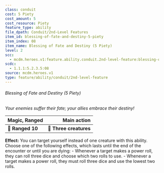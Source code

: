 ```yaml
---
class: conduit
cost: 5 Piety
cost_amount: 5
cost_resource: Piety
feature_type: ability
file_dpath: Conduit/2nd-Level Features
item_id: blessing-of-fate-and-destiny-5-piety
item_index: 08
item_name: Blessing of Fate and Destiny (5 Piety)
level: 2
scc:
  - mcdm.heroes.v1:feature.ability.conduit.2nd-level-feature:blessing-of-fate-and-destiny-5-piety
scdc:
  - 1.1.1:5.2.3.5:08
source: mcdm.heroes.v1
type: feature/ability/conduit/2nd-level-feature
---
```


###### Blessing of Fate and Destiny (5 Piety)

*Your enemies suffer their fate; your allies embrace their destiny!*

| **Magic, Ranged** |        **Main action** |
| ----------------- | ---------------------: |
| **📏 Ranged 10**  | **🎯 Three creatures** |

**Effect:** You can target yourself instead of one creature with this ability. Choose one of the following effects, which lasts until the end of the encounter or until you are dying: - Whenever a target makes a power roll, they can roll three dice and choose which two rolls to use. - Whenever a target makes a power roll, they must roll three dice and use the lowest two rolls.
